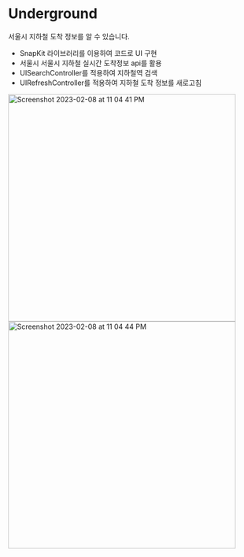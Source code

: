 # Underground
서울시 지하철 도착 정보를 알 수 있습니다.

- SnapKit 라이브러리를 이용하여 코드로 UI 구현
- 서울시 서울시 지하철 실시간 도착정보 api를 활용
- UISearchController를 적용하여 지하철역 검색
- UIRefreshController를 적용하여 지하철 도착 정보를 새로고침

<img width="462" alt="Screenshot 2023-02-08 at 11 04 41 PM" src="https://user-images.githubusercontent.com/86116904/217554283-e3d41d13-8473-41ab-93ec-ac0338515234.png"> <img width="462" alt="Screenshot 2023-02-08 at 11 04 44 PM" src="https://user-images.githubusercontent.com/86116904/217554403-6428f8f6-d5b7-4b2e-9f63-c41bbd38dc14.png">


